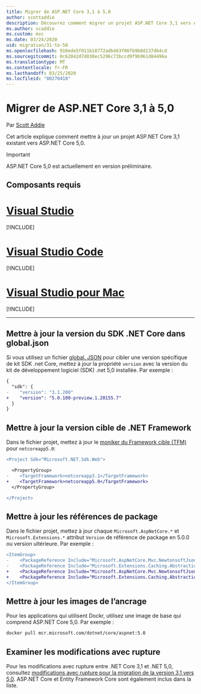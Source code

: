 ```yaml
---
title: Migrer de ASP.NET Core 3,1 à 5,0
author: scottaddie
description: Découvrez comment migrer un projet ASP.NET Core 3,1 vers ASP.NET Core 5,0.
ms.author: scaddie
ms.custom: mvc
ms.date: 03/24/2020
uid: migration/31-to-50
ms.openlocfilehash: 910ede5f011b18772adb483f06fb9b0d137db4cd
ms.sourcegitcommit: 0c62042d7d030ec5296c73bccd9f9b961d84496a
ms.translationtype: MT
ms.contentlocale: fr-FR
ms.lasthandoff: 03/25/2020
ms.locfileid: "80270418"
---
```

# <a name="migrate-from-aspnet-core-31-to-50"></a>Migrer de ASP.NET Core 3,1 à 5,0

Par [Scott Addie](https://github.com/scottaddie)

Cet article explique comment mettre à jour un projet ASP.NET Core 3,1 existant vers ASP.NET Core 5,0.

> [!IMPORTANT]
> ASP.NET Core 5,0 est actuellement en version préliminaire.

## <a name="prerequisites"></a>Composants requis

# <a name="visual-studio"></a>[Visual Studio](#tab/visual-studio)

[!INCLUDE[](~/includes/net-core-prereqs-vs-5.0.md)]

# <a name="visual-studio-code"></a>[Visual Studio Code](#tab/visual-studio-code)

[!INCLUDE[](~/includes/net-core-prereqs-vsc-5.0.md)]

# <a name="visual-studio-for-mac"></a>[Visual Studio pour Mac](#tab/visual-studio-mac)

[!INCLUDE[](~/includes/net-core-prereqs-mac-5.0.md)]

---

## <a name="update-net-core-sdk-version-in-globaljson"></a>Mettre à jour la version du SDK .NET Core dans global.json

Si vous utilisez un fichier [global. JSON](/dotnet/core/tools/global-json) pour cibler une version spécifique de kit SDK .net Core, mettez à jour la propriété `version` avec la version du kit de développement logiciel (SDK) .net 5,0 installée. Par exemple :

```diff
{
  "sdk": {
-    "version": "3.1.200"
+    "version": "5.0.100-preview.1.20155.7"
  }
}
```

## <a name="update-the-target-framework"></a>Mettre à jour la version cible de .NET Framework

Dans le fichier projet, mettez à jour le [moniker du Framework cible (TFM)](/dotnet/standard/frameworks) pour `netcoreapp5.0`:

```diff
<Project Sdk="Microsoft.NET.Sdk.Web">

  <PropertyGroup>
-    <TargetFramework>netcoreapp3.1</TargetFramework>
+    <TargetFramework>netcoreapp5.0</TargetFramework>
  </PropertyGroup>

</Project>
```

## <a name="update-package-references"></a>Mettre à jour les références de package

Dans le fichier projet, mettez à jour chaque `Microsoft.AspNetCore.*` et `Microsoft.Extensions.*` attribut `Version` de référence de package en 5.0.0 ou version ultérieure. Par exemple :

```diff
<ItemGroup>
-    <PackageReference Include="Microsoft.AspNetCore.Mvc.NewtonsoftJson" Version="3.1.2" />
-    <PackageReference Include="Microsoft.Extensions.Caching.Abstractions" Version="3.1.2" />
+    <PackageReference Include="Microsoft.AspNetCore.Mvc.NewtonsoftJson" Version="5.0.0-preview.1.20124.5" />
+    <PackageReference Include="Microsoft.Extensions.Caching.Abstractions" Version="5.0.0-preview.1.20120.4" />
</ItemGroup>
```

## <a name="update-docker-images"></a>Mettre à jour les images de l’ancrage

Pour les applications qui utilisent Dockr, utilisez une image de base qui comprend ASP.NET Core 5,0. Par exemple :

```bash
docker pull mcr.microsoft.com/dotnet/core/aspnet:5.0
```

## <a name="review-breaking-changes"></a>Examiner les modifications avec rupture

Pour les modifications avec rupture entre .NET Core 3,1 et .NET 5,0, consultez [modifications avec rupture pour la migration de la version 3,1 vers 5,0](/dotnet/core/compatibility/3.1-5.0). ASP.NET Core et Entity Framework Core sont également inclus dans la liste.

